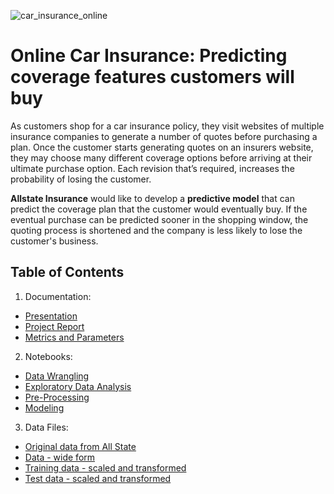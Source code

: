 
![car_insurance_online](https://user-images.githubusercontent.com/84924789/179969973-f3469b8a-8f4d-4592-88b4-5450cbb5a120.jpg)


# Online Car Insurance: Predicting coverage features customers will buy

As customers shop for a car insurance policy, they visit websites of multiple insurance companies to generate a number of quotes before purchasing a plan. Once the customer starts generating quotes on an insurers website, they may choose many different coverage options before arriving at their ultimate purchase option. Each revision that’s required, increases the probability of losing the customer. 

**Allstate Insurance** would like to develop a **predictive model** that can predict the coverage plan that the customer would eventually buy. If the eventual purchase can be predicted sooner in the shopping window, the quoting process is shortened and the company is less likely to lose the customer's business.

## Table of Contents

1. Documentation:
* [Presentation](Capstone_project_presentation_amit_kukreja_final.pdf)
* [Project Report](Capstone_project_report_amit_kukreja.pdf)
* [Metrics and Parameters](Capstone_project_model_metrics_file.pdf)

2. Notebooks:
* [Data Wrangling](Notebooks/02_capstone_project_data_wrangling_notebook_final_amit_kukreja.ipynb)
* [Exploratory Data Analysis](Notebooks/03_EDA_Stage_Capstone_Project_Amit_Kukreja_final.ipynb)
* [Pre-Processing](Notebooks/04_Pre_processing_and_training_data_development-final.ipynb)
* [Modeling](Notebooks/05_Modelling_final.ipynb)

3. Data Files:
* [Original data from All State](Raw_data/train.csv)
* [Data - wide form](WIP_data/df_horizontal_expand_ver3.csv)
* [Training data - scaled and transformed](Transformed_data/pre_processed_training_data_with_quotes_1_2.csv)
* [Test data - scaled and transformed](Test_data/pre_processed_test_data_with_quotes_1_2.csv)
